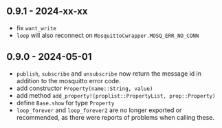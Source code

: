 ## 0.9.1 - 2024-xx-xx
* fix `want_write`
* `loop` will also reconnect on `MosquittoCwrapper.MOSQ_ERR_NO_CONN`


## 0.9.0 - 2024-05-01

* `publish`, `subscribe` and `unsubscribe` now return the message id in addition to the mosquitto error code.
* add constructor `Property(name::String, value)`
* add method `add_property!(proplist::PropertyList, prop::Property)`
* define `Base.show` for type `Property`
* `loop_forever` and `loop_forever2` are no longer exported or recommended, as there were reports of problems when calling these.